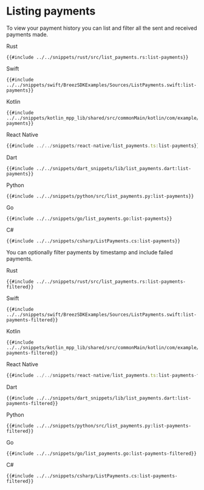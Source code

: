 # Listing payments

To view your payment history you can list and filter all the sent and received payments made.

<custom-tabs category="lang">
<div slot="title">Rust</div>
<section>

```rust,ignore
{{#include ../../snippets/rust/src/list_payments.rs:list-payments}}
```
</section>

<div slot="title">Swift</div>
<section>

```swift,ignore
{{#include ../../snippets/swift/BreezSDKExamples/Sources/ListPayments.swift:list-payments}}
```
</section>

<div slot="title">Kotlin</div>
<section>

```kotlin,ignore
{{#include ../../snippets/kotlin_mpp_lib/shared/src/commonMain/kotlin/com/example/kotlinmpplib/ListPayments.kt:list-payments}}
```
</section>

<div slot="title">React Native</div>
<section>

```typescript
{{#include ../../snippets/react-native/list_payments.ts:list-payments}}
```
</section>

<div slot="title">Dart</div>
<section>

```dart,ignore
{{#include ../../snippets/dart_snippets/lib/list_payments.dart:list-payments}}
```
</section>

<div slot="title">Python</div>
<section>

```python,ignore
{{#include ../../snippets/python/src/list_payments.py:list-payments}}
```
</section>

<div slot="title">Go</div>
<section>

```go,ignore
{{#include ../../snippets/go/list_payments.go:list-payments}}
```
</section>

<div slot="title">C#</div>
<section>

```cs,ignore
{{#include ../../snippets/csharp/ListPayments.cs:list-payments}}
```
</section>
</custom-tabs>

You can optionally filter payments by timestamp and include failed payments.

<custom-tabs category="lang">
<div slot="title">Rust</div>
<section>

```rust,ignore
{{#include ../../snippets/rust/src/list_payments.rs:list-payments-filtered}}
```
</section>

<div slot="title">Swift</div>
<section>

```swift,ignore
{{#include ../../snippets/swift/BreezSDKExamples/Sources/ListPayments.swift:list-payments-filtered}}
```
</section>

<div slot="title">Kotlin</div>
<section>

```kotlin,ignore
{{#include ../../snippets/kotlin_mpp_lib/shared/src/commonMain/kotlin/com/example/kotlinmpplib/ListPayments.kt:list-payments-filtered}}
```
</section>

<div slot="title">React Native</div>
<section>

```typescript
{{#include ../../snippets/react-native/list_payments.ts:list-payments-filtered}}
```
</section>

<div slot="title">Dart</div>
<section>

```dart,ignore
{{#include ../../snippets/dart_snippets/lib/list_payments.dart:list-payments-filtered}}
```
</section>

<div slot="title">Python</div>
<section>

```python,ignore
{{#include ../../snippets/python/src/list_payments.py:list-payments-filtered}}
```
</section>

<div slot="title">Go</div>
<section>

```go,ignore
{{#include ../../snippets/go/list_payments.go:list-payments-filtered}}
```
</section>

<div slot="title">C#</div>
<section>

```cs,ignore
{{#include ../../snippets/csharp/ListPayments.cs:list-payments-filtered}}
```
</section>
</custom-tabs>
